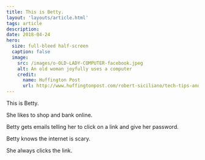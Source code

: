 ```yaml
---
title: This is Betty.
layout: 'layouts/article.html'
tags: article
description: 
date: 2018-04-24
hero:
  size: full-bleed half-screen
  caption: false
  image:
    src: /images/o-OLD-LADY-COMPUTER-facebook.jpeg
    alt: An old woman joyfully uses a computer
    credit:
      name: Huffington Post
      url: http://www.huffingtonpost.com/robert-siciliano/tech-tips-and-disaster-pr_b_5573697.html
---
```



This is Betty.

She likes to shop and bank online.

Betty gets emails telling her to click on a link and give her password.

Betty knows the internet is scary.

She always clicks the link.
